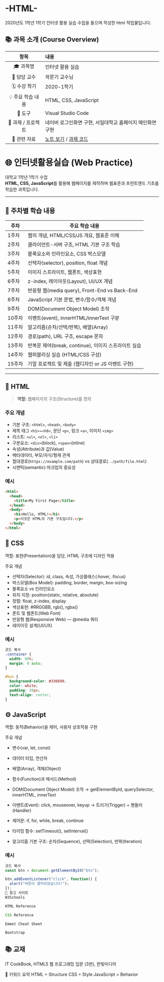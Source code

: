# -HTML-

2020년도 1학년 1학기 인터넷 활용 실습 수업을 들으며 작성한 html 작업물입니다.

## 📚 과목 소개 (Course Overview)

| 항목 | 내용 |
|:----:|:-----|
| 🎓 과목명 | 인터넷 활용 실습 |
| 🏫 담당 교수 | 곽문기 교수님 |
| 🗓️ 수강 학기 | 2020-1학기 |
| 💡 주요 학습 내용 | HTML, CSS, JavaScript |
| 🧰 도구 | Visual Studio Code |
| 🧩 과제 / 프로젝트 | 네이버 로그인화면 구현, 서일대학교 홈페이지 메인화면 구현 |
| 🔗 관련 자료 | [노트 보기](./notes/README.md) / [과제 코드](./assignments/) |

# 🌐 인터넷활용실습 (Web Practice)

대학교 1학년 1학기 수업  
**HTML, CSS, JavaScript**를 활용해 웹페이지를 제작하며 웹표준과 프런트엔드 기초를 학습한 과목입니다.

---

## 📅 주차별 학습 내용

| 주차 | 주요 학습 내용 |
|------|----------------|
| 1주차 | 웹의 개념, HTML/CSS/JS 개요, 웹표준 이해 |
| 2주차 | 클라이언트-서버 구조, HTML 기본 구조 학습 |
| 3주차 | 블록요소와 인라인요소, CSS 박스모델 |
| 4주차 | 선택자(selector), position, float 개념 |
| 5주차 | 이미지 스프라이트, 웹폰트, 색상표현 |
| 6주차 | z-index, 레이아웃(Layout), UI/UX 개념 |
| 7주차 | 반응형 웹(media query), Front-End vs Back-End |
| 8주차 | JavaScript 기본 문법, 변수/함수/객체 개념 |
| 9주차 | DOM(Document Object Model) 조작 |
| 10주차 | 이벤트(event), innerHTML/innerText 구분 |
| 11주차 | 알고리즘(순차/선택/반복), 배열(Array) |
| 12주차 | 경로(path), URL 구조, escape 문자 |
| 13주차 | 반복문 제어(break, continue), 이미지 스프라이트 실습 |
| 14주차 | 웹퍼블리싱 실습 (HTML/CSS 구성) |
| 15주차 | 기말 프로젝트 및 제출 (웹디자인 or JS 이벤트 구현) |

---

## 🧱 HTML

> **역할:** 웹페이지의 구조(Structure)를 정의

### 주요 개념
- 기본 구조: `<html>`, `<head>`, `<body>`
- 제목 태그 `<h1>`~`<h6>`, 문단 `<p>`, 링크 `<a>`, 이미지 `<img>`
- 리스트: `<ul>`, `<ol>`, `<li>`
- 구분요소: `<div>`(block), `<span>`(inline)
- 속성(Attribute)과 값(Value)
- 메타데이터, 부모/자식/형제 관계
- 절대경로(`https://example.com/path`) vs 상대경로(`../path/file.html`)
- 시맨틱(semantic) 마크업의 중요성

### 예시
```html
<html>
  <head>
    <title>My First Page</title>
  </head>
  <body>
    <h1>Hello, HTML!</h1>
    <p>이것은 HTML의 기본 구조입니다.</p>
  </body>
</html>
```


## 🎨 CSS
역할: 표현(Presentation)을 담당, HTML 구조에 디자인 적용

주요 개념
- 선택자(Selector): id, class, 속성, 가상클래스(:hover, :focus)
- 박스모델(Box Model): padding, border, margin, box-sizing
- 블록요소 vs 인라인요소
- 위치 지정: position(static, relative, absolute)
- 정렬: float, z-index, display
- 색상표현: #RRGGBB, rgb(), rgba()
- 폰트 및 웹폰트(Web Font)
- 반응형 웹(Responsive Web) — @media 쿼리
- 레이아웃 설계(UI/UX)

### 예시
```css
코드 복사
.container {
  width: 80%;
  margin: 0 auto;
}

#box {
  background-color: #336699;
  color: white;
  padding: 20px;
  text-align: center;
}
```

## ⚙️ JavaScript
역할: 동작(Behavior)을 제어, 사용자 상호작용 구현

주요 개념
- 변수(var, let, const)

- 데이터 타입, 연산자

- 배열(Array), 객체(Object)

- 함수(Function)과 메서드(Method)

- DOM(Document Object Model) 조작
→ getElementById, querySelector, innerHTML, innerText

- 이벤트(Event): click, mouseover, keyup
→ 트리거(Trigger) + 핸들러(Handler)

- 제어문: if, for, while, break, continue

- 타이밍 함수: setTimeout(), setInterval()

- 알고리즘 기본 구조: 순차(Sequence), 선택(Selection), 반복(Iteration)

### 예시
```javascript
코드 복사
const btn = document.getElementById("btn");

btn.addEventListener("click", function() {
  alert("버튼이 클릭되었습니다!");
});
🧾 참고 사이트
W3Schools

HTML Reference

CSS Reference

Emmet Cheat Sheet

Bootstrap
```

## 📚 교재
IT CookBook, HTML5 웹 프로그래밍 입문 (3판), 한빛미디어

🧠 키워드 요약
HTML = Structure
CSS = Style
JavaScript = Behavior
